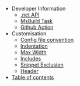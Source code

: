   * Developer Information
    * [.net API](/docs/api.md)
    * [MsBuild Task](/docs/msbuild.md)
    * [Github Action](/docs/github-action.md)
  * Customisation
    * [Config file convention](/docs/config-file.md)
    * [Indentation](/docs/indentation.md)
    * [Max Width](/docs/max-width.md)
    * [Includes](/docs/includes.md)
    * [Snippet Exclusion](/docs/snippet-exclusion.md)
    * [Header](/docs/header.md)
  * [Table of contents](/docs/toc.md)